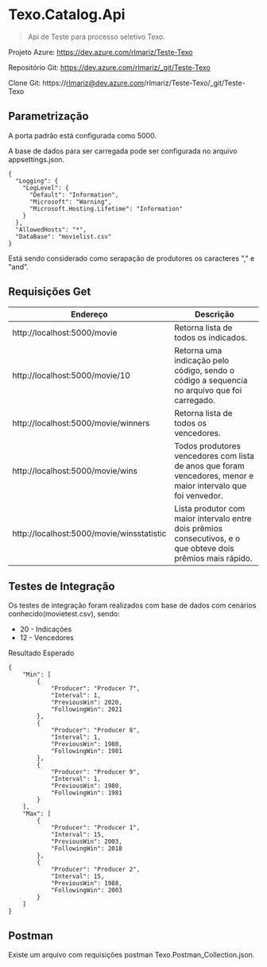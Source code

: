 # Texo.Catalog.Api
> Api de Teste para processo seletivo Texo.

Projeto Azure:
https://dev.azure.com/rlmariz/Teste-Texo

Repositório Git:
https://dev.azure.com/rlmariz/_git/Teste-Texo

Clone Git:
https://rlmariz@dev.azure.com/rlmariz/Teste-Texo/_git/Teste-Texo


## Parametrização

A porta padrão está configurada como 5000.

A base de dados para ser carregada pode ser configurada no arquivo appsettings.json.

```
{
  "Logging": {
    "LogLevel": {
      "Default": "Information",
      "Microsoft": "Warning",
      "Microsoft.Hosting.Lifetime": "Information"
    }
  },
  "AllowedHosts": "*",
  "DataBase": "movielist.csv"
}
```

Está sendo considerado como serapação de produtores os caracteres "," e "and".

## Requisições Get
| Endereço                                  |  Descrição                |
| ------                                    | ------                    |
| http://localhost:5000/movie               | Retorna lista de todos os indicados.|
| http://localhost:5000/movie/10            | Retorna uma indicação pelo código, sendo o código a sequencia no arquivo que foi carregado.|
| http://localhost:5000/movie/winners       | Retorna lista de todos os vencedores.|
| http://localhost:5000/movie/wins          | Todos produtores vencedores com lista de anos que foram vencedores, menor e maior intervalo que foi venvedor.|
| http://localhost:5000/movie/winsstatistic | Lista produtor com maior intervalo entre dois prêmios consecutivos, e o que obteve dois prêmios mais rápido.|

## Testes de Integração

Os testes de integração foram realizados com base de dados com cenários conhecido(movietest.csv), sendo:

* 20 - Indicações
* 12 - Vencedores

Resultado Esperado
```
{
    "Min": [
        {
            "Producer": "Producer 7",
            "Interval": 1,
            "PreviousWin": 2020,
            "FollowingWin": 2021
        },
        {
            "Producer": "Producer 8",
            "Interval": 1,
            "PreviousWin": 1980,
            "FollowingWin": 1981
        },
        {
            "Producer": "Producer 9",
            "Interval": 1,
            "PreviousWin": 1980,
            "FollowingWin": 1981
        }
    ],
    "Max": [
        {
            "Producer": "Producer 1",
            "Interval": 15,
            "PreviousWin": 2003,
            "FollowingWin": 2018
        },
        {
            "Producer": "Producer 2",
            "Interval": 15,
            "PreviousWin": 1988,
            "FollowingWin": 2003
        }
    ]
} 
```

## Postman
Existe um arquivo com requisições postman Texo.Postman_Collection.json.